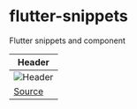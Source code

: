 # flutter-snippets
Flutter snippets and component


| Header  | 
| ------------- |
| ![Header](https://myoctocat.com/assets/images/base-octocat.svg) |
| [Source](https://myoctocat.com/assets/images/base-octocat.svg) |
